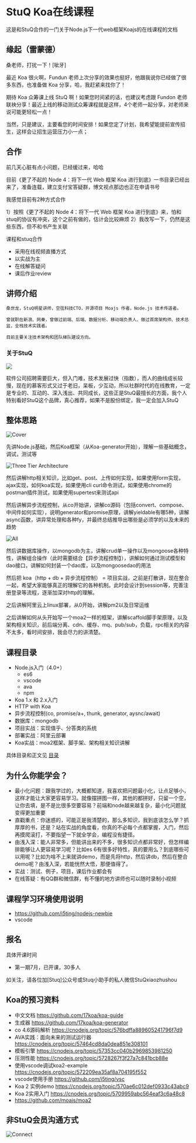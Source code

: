 # StuQ Koa在线课程

这是和StuQ合作的一门关于Node.js下一代web框架Koajs的在线课程的文档

## 缘起（雷蒙德）

桑老师，打扰一下！[呲牙]

最近 Koa 很火啊，Fundun 老师上次分享的效果也挺好，他跟我说你已经做了很多东西，也准备做 Koa 分享，哈，我赶紧来找你了！

期待 Koa 众筹课上线 StuQ 啊！如果您时间紧的话，也建议考虑跟 Fundon 老师联袂分享！最近上线的移动测试众筹课程就是这样，4个老师一起分享，对老师来说可能更轻松一点！

当然，只是建议，主要看您的时间安排！如果您定了计划，我希望能提前宣传招生，这样会让招生运营压力小一点；

## 合作

前几天心脏有点小问题，已经缓过来，哈哈

目前《更了不起的 Node 4：将下一代 Web 框架 Koa 进行到底》一书目录已经出来了，准备连载，建立支付宝答疑群，博文视点那边也正在申请书号

我感觉目前有2种方式合作

1）按照《更了不起的 Node 4：将下一代 Web 框架 Koa 进行到底》来，怕和stuq的协议有冲突，这个之前有做的，估计会比较麻烦
2）我改写一下，仍然是这些东西，但不和书产生关联

课程和stuq合作

- 采用在线视频直播方式
- 以实战为主
- 在线解答疑问
- 课后作业review

## 讲师介绍

```
桑世龙，StuQ明星讲师，空弦科技CTO，开源项目 Moajs 作者，Node.js 技术传道者。

曾就职在新浪、网秦，曾做过前端、后端、数据分析、移动端负责人、做过首席架构师、技术总监，全栈技术实践者。

目前主要关注技术架构和团队梯队建设方向。
```

### 关于StuQ

![](img/1.png)

软件公司招聘需要巨大，但入门难，技术发展过快（指数），而人的曲线成长较慢，现在的慕客形式又过于老旧，呆板，少互动，所以社群时代的在线教育，一定是专业的、互动的、深入浅出、共同成长，这些正是StuQ最擅长的方面，我个人特别看好StuQ这个品牌，真心推荐，如果不是股份绑定，我一定会加入StuQ

## 整体思路

![Cover](cover.png)

先讲Node.js基础，然后Koa框架（从Koa-generator开始），理解一些基础概念，调试，测试等

![Three Tier Architecture](three-tier-architecture.png)

然后讲解http相关知识，比如get、post、上传如何实现，如果使用form实现，ajax实现，如何koa实现，如果使用cli curl命令测试，如果使用chrome的postman插件测试，如果使用supertest来测试api

然后讲解异步流程控制，从co开始讲，讲解co源码（包括convert、compose、中间件如何实现），说明generator和promise原理，讲解yieldable有哪5种，讲解async函数，讲异常处理和各种fy，并最终总结推导出哪些是必须学的以及未来的趋势

![All](all.png)

然后讲数据库操作，以mongodb为主，讲解crud单一操作以及mongoose各种特性，讲解组合操作（此时需要结合【异步流程控制】），讲解如何通过测试模型和dao接口，讲解如何封装一个dao库，以及mongoosedao的用法

然后把 koa（http + db + 异步流程控制） = 项目实战，之前是打散讲，现在整合一起，希望大家能够真正的理解它的各种机制。此时会设计到session等，完善注册登录等流程，逐渐加深对http的理解。

之后讲解阿里云上linux部署，从0开始，讲解pm2以及日常运维

之后讲解如何从头开始写一个moa2一样的框架，讲解scaffold脚手架原理，以及架构相关知识，前后端分离、cdn、缓存、mq、pub/sub，负载，rpc相关的内容不太多，看时间安排，我会尽力的讲清楚。

## 课程目录

- Node.js入门（4.0+）
  - es6
  - vscode
  - ava
  - npm
- Koa 1.x 和 2.x入门
- HTTP with Koa
- 异步流程控制(co, promise/a+, thunk, generator, aysnc/await)
- 数据库：mongodb
- 项目实战：实现值乎、分答类的系统
- 部署实战：阿里云部署
- Koa实战：moa2框架、脚手架、架构相关知识讲解

具体目录和正文见 [目录](SUMMARY.md)

## 为什么你能学会？

- 最小化问题：跟我学过的，大概都知道，我喜欢把问题最小化，让点足够小，这样才能让大家更容易学习。就像摆拼图一样，其他的都拼好，只留一个空，让你去填，是不是比很多空要容易？前端和node越来越复杂，最小化问题就变得更加重要
- 直戳重点：你迷惑的，可能正是我清楚的，那么多知识，我到底该怎么学？抓厚厚的书，还是？站在实战的角度看，你真的不必每个点都掌握，入门，然后再摸爬滚打，不要指望一下就全学会，编程没有捷径。
- 由浅入深：能人非常多，但能讲出来的不多，很多知识点都非常好，但怎样编排能够让人更容易学习呢？比如es 6有很多好特性，真的要用么？到底哪些可以用呢？比如为啥不上来就讲demo，而是先将http，然后讲db，然后在整合demo呢？由浅入深，若能恍然大悟，那便值得了。
- 实战：测试、例子，项目，课后作业都会有
- 在线答疑：有QQ群和微信群，有不懂的地方讲师也可以随时录制小视频

## 课程学习环境使用说明

- https://github.com/i5ting/nodejs-newbie
- vscode

## 报名

具体开课时间

- 第一期7月，已开课，30多人


如关注，请各位加[Stuq]公众号或Stuq小助手的私人微信StuQxiaozhushou

## Koa的预习资料  

- 中文文档 https://github.com/17koa/koa-guide
- 生成器 https://github.com/17koa/koa-generator
- co 4.6源码解析 https://cnodejs.org/topic/576bdffa889605241796f7d9
- AVA实践：面向未来的测试运行器 https://cnodejs.org/topic/57464cd8da0dea851e308101
- 模板引擎 https://cnodejs.org/topic/57353cc040b2969853981250
- 压测性能 https://cnodejs.org/topic/5728267f3f27a7c841bcb88e
- 使用vscode调试koa2-example https://cnodejs.org/topic/572209ea35af8a704195f552
- vscode使用手册 https://github.com/i5ting/vsc
- Koa 2 实例demo https://cnodejs.org/topic/570ae6c012def0933c43abc9
- Koa 2实用入门 https://cnodejs.org/topic/5709959abc564eaf3c6a48c8
- https://github.com/moajs/moa2

## 非StuQ会员沟通方式

![Connect](img/connect.jpg)